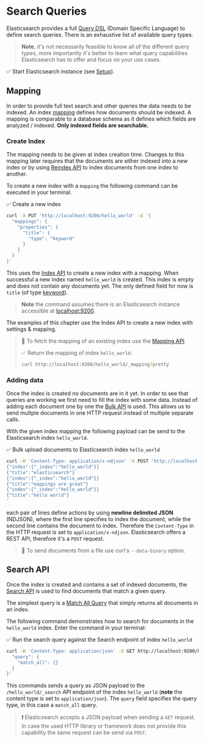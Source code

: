 # Search Queries

Elasticsearch provides a full [Query DSL](https://www.elastic.co/guide/en/elasticsearch/reference/current/query-dsl.html) (Domain Specific Language) to define search queries. There is an exhaustive list of available query types. 

> **Note**, it's not necessarily feasible to know all of the different query types, more importantly it's better to learn what query capabilities Elasticsearch has to offer and focus on your use cases.


✅ Start Elasticsearch instance (see [Setup](./../introduction/setup.md)).


## Mapping

In order to provide full text search and other queries the data needs to be indexed. An index [mapping](https://www.elastic.co/guide/en/elasticsearch/reference/current/mapping.html) defines how documents should be indexed. A mapping is comparable to a database schema as it defines which fields are analyzed / indexed. **Only indexed fields are searchable.**


### Create Index

The mapping needs to be given at index creation time. Changes to this mapping later requires that the documents are either indexed into a new index or by using [Reindex API](https://www.elastic.co/guide/en/elasticsearch/reference/current/docs-reindex.html) to index documents from one index to another.

To create a new index with a `mapping` the following command can be executed in your terminal.

✅ Create a new index

```bash
curl -X PUT 'http://localhost:9200/hello_world' -d '{
  "mappings": {
    "properties": {
      "title": {
        "type": "keyword"
      }
    }
  }
}'
```

This uses the [Index API](https://www.elastic.co/guide/en/elasticsearch/reference/current/docs-index_.html) to create a new index with a mapping. When successful a new index named `hello_world` is created. This index is empty and does not contain any documents yet. The only defined field for now is `title` (of type [keyword](https://www.elastic.co/guide/en/elasticsearch/reference/current/keyword.html)).

> **Note** the command assumes there is an Elasticsearch instance accessible at [localhost:9200](http://localhost:9200).

The examples of this chapter use the Index API to create a new index with settings & mapping.

> **🔎** To fetch the mapping of an existing index use the [Mapping API](https://www.elastic.co/guide/en/elasticsearch/reference/current/indices-get-mapping.html).
>
> ✅ Return the mapping of index `hello_world`:
> ```bash
> curl http://localhost:9200/hello_world/_mapping?pretty
> ```


### Adding data

Once the index is created no documents are in it yet. In order to see that queries are working we first need to fill the index with some data.
Instead of adding each document one by one the [Bulk API](https://www.elastic.co/guide/en/elasticsearch/reference/current/docs-bulk.html) is used. This allows us to send multple documents in one HTTP request instead of multiple separate calls.

With the given index mapping the following payload can be send to the Elasticsearch index `hello_world`.

✅ Bulk upload documents to Elasticsearch index `hello_world`

```bash
curl -H 'Content-Type: application/x-ndjson' -X POST 'http://localhost:9200/hello_world/_bulk' -d '
{"index":{"_index":"hello_world"}}
{"title":"elasticsearch"}
{"index":{"_index":"hello_world"}}
{"title":"mappings are great"}
{"index":{"_index":"hello_world"}}
{"title":"hello world"}
'
```

each pair of lines define actions by using **newline delimited JSON** (NDJSON), where the first line specifies to index the document, while the second line contains the document to index. Therefore the `Content-Type` in the HTTP request is set to `application/x-ndjson`. Elasticsearch offers a REST API, therefore it's a `POST` request.

> **🔎** To send documents from a file use curl's `--data-binary` option.


## Search API

Once the index is created and contains a set of indexed documents, the [Search API](https://www.elastic.co/guide/en/elasticsearch/reference/current/search-search.html) is used to find documents that match a given query.

The simplest query is a [Match All Query](https://www.elastic.co/guide/en/elasticsearch/reference/current/query-dsl-match-all-query.html) that simply returns all documents in an index.

The following command demonstrates how to search for documents in the `hello_world` index. Enter the command in your terminal:

✅ Run the search query against the Search endpoint of index `hello_world`

```bash
curl -H 'Content-Type: application/json' -X GET http://localhost:9200/hello_world/_search -d '{
  "query": {
    "match_all": {}
  }
}'
```

This commands sends a query as JSON payload to the `/hello_world/_search` API endpoint of the index `hello_world` (**note** the content type is set to `application/json`). The `query` field specifies the query type, in this case a `match_all` query.

> **❗️** Elasticsearch accepts a JSON payload when sending a `GET` request. In case the used HTTP library or framework does not provide this capability the same request can be send via `POST`.


